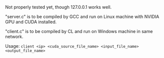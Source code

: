 Not properly tested yet, though 127.0.0.1 works well.

"server.c" is to be compiled by GCC and run on Linux machine with NVIDIA GPU and CUDA installed.

"client.c" is to be compiled by CL and run on Windows machine in same network.

Usage: `client <ip> <cuda_source_file_name> <input_file_name> <output_file_name>`
